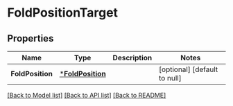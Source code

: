# FoldPositionTarget

## Properties
Name | Type | Description | Notes
------------ | ------------- | ------------- | -------------
**FoldPosition** | [***FoldPosition**](FoldPosition.md) |  | [optional] [default to null]

[[Back to Model list]](../README.md#documentation-for-models) [[Back to API list]](../README.md#documentation-for-api-endpoints) [[Back to README]](../README.md)


